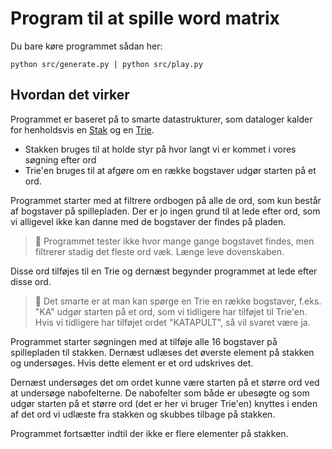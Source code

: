 # Program til at spille word matrix

Du bare køre programmet sådan her:

```
python src/generate.py | python src/play.py
```

## Hvordan det virker

Programmet er baseret på to smarte datastrukturer, som dataloger kalder for
henholdsvis en [Stak](https://en.wikipedia.org/wiki/Stack_(abstract_data_type))
og en [Trie](https://en.wikipedia.org/wiki/Trie).

- Stakken bruges til at holde styr på hvor langt vi er kommet i vores søgning efter ord
- Trie'en bruges til at afgøre om en række bogstaver udgør starten på et ord.

Programmet starter med at filtrere ordbogen på alle de ord, som kun består af bogstaver
på spillepladen. Der er jo ingen grund til at lede efter ord, som vi alligevel
ikke kan danne med de bogstaver der findes på pladen.

> 👑 Programmet tester ikke hvor mange gange bogstavet findes, men filtrerer stadig det fleste ord væk. Længe leve dovenskaben.

Disse ord tilføjes til en Trie og dernæst begynder programmet at lede efter disse ord.

> 👑 Det smarte er at man kan spørge en Trie en række bogstaver, f.eks. "KA" udgør starten
på et ord, som vi tidligere har tilføjet til Trie'en. Hvis vi tidligere har tilføjet ordet "KATAPULT", så
vil svaret være ja.

Programmet starter søgningen med at tilføje alle 16 bogstaver på spillepladen til stakken. Dernæst udlæses det øverste element på stakken og undersøges. Hvis dette element er et ord udskrives det.

Dernæst undersøges det om ordet kunne være starten på et større ord ved at undersøge nabofelterne.
De nabofelter som både er ubesøgte og som udgør starten på et større ord (det er her vi bruger Trie'en) knyttes i enden af det ord vi udlæste fra stakken og skubbes tilbage på stakken.

Programmet fortsætter indtil der ikke er flere elementer på stakken.
